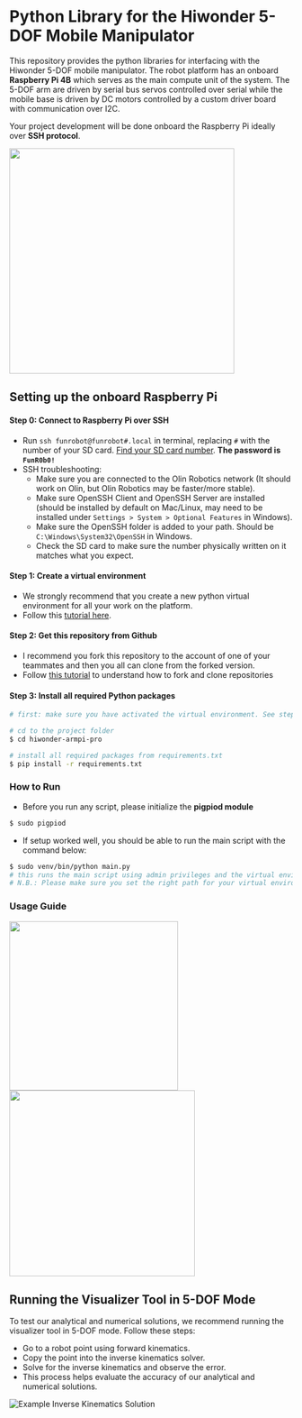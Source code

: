 # Python Library for the Hiwonder 5-DOF Mobile Manipulator

This repository provides the python libraries for interfacing with the Hiwonder 5-DOF mobile manipulator. The robot platform has an onboard **Raspberry Pi 4B** which serves as the main compute unit of the system. The 5-DOF arm are driven by serial bus servos controlled over serial while the mobile base is driven by DC motors controlled by a custom driver board with communication over I2C.

Your project development will be done onboard the Raspberry Pi ideally over **SSH protocol**.


<img src = "media/hiwonder.png" width="" height="400">

## Setting up the onboard Raspberry Pi

#### Step 0: Connect to Raspberry Pi over SSH
- Run `ssh funrobot@funrobot#.local` in terminal, replacing `#` with the number of your SD card.
  [Find your SD card number](https://docs.google.com/spreadsheets/d/1oiZmZgGmFAW9nbCus0FoESnCpqEN_4TZb9X0I5U4Vjc/).
  **The password is `FunR0b0!`** 
- SSH troubleshooting:
  - Make sure you are connected to the Olin Robotics network (It should work on Olin, but Olin Robotics may be faster/more stable).
  - Make sure OpenSSH Client and OpenSSH Server are installed (should be installed by default on Mac/Linux, may need to be installed under `Settings > System > Optional Features` in Windows).
  - Make sure the OpenSSH folder is added to your path. Should be `C:\Windows\System32\OpenSSH` in Windows.
  - Check the SD card to make sure the number physically written on it matches what you expect.

#### Step 1: Create a virtual environment
- We strongly recommend that you create a new python virtual environment for all your work on the platform.
- Follow this [tutorial here](https://docs.python.org/3/tutorial/venv.html).


#### Step 2: Get this repository from Github
- I recommend you fork this repository to the account of one of your teammates and then you all can clone from the forked version.
- Follow [this tutorial](https://ftc-docs.firstinspires.org/en/latest/programming_resources/tutorial_specific/android_studio/fork_and_clone_github_repository/Fork-and-Clone-From-GitHub.html) to understand how to fork and clone repositories


#### Step 3: Install all required Python packages
```bash
# first: make sure you have activated the virtual environment. See step 1 tutorial

# cd to the project folder
$ cd hiwonder-armpi-pro

# install all required packages from requirements.txt
$ pip install -r requirements.txt
```


### How to Run

- Before you run any script, please initialize the **pigpiod module**
``` bash
$ sudo pigpiod
```

- If setup worked well, you should be able to run the main script with the command below:
``` bash
$ sudo venv/bin/python main.py 
# this runs the main script using admin privileges and the virtual environment's python interpreter.
# N.B.: Please make sure you set the right path for your virtual environment's python interpreter above
```

### Usage Guide

<img src = "media/jstick-manual-1.png" height="300"> 
<img src = "media/jstick-manual-2.png" height="330">


## Running the Visualizer Tool in 5-DOF Mode
To test our analytical and numerical solutions, we recommend running the visualizer tool in 5-DOF mode. Follow these steps:

- Go to a robot point using forward kinematics.
- Copy the point into the inverse kinematics solver.
- Solve for the inverse kinematics and observe the error.
- This process helps evaluate the accuracy of our analytical and numerical solutions.

![Example Inverse Kinematics Solution](pose1.gif)
